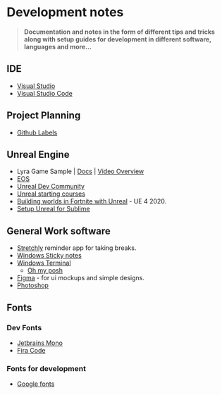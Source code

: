 # Development notes

> **Documentation and notes in the form of different tips and tricks along with setup guides for development in different software, languages and more...**

## IDE
- [Visual Studio](/ides/VisualStudio.md)
- [Visual Studio Code](/ides/VisualStudioCode.md)

## Project Planning
- [Github Labels](/project_planning/githublabels.md)

## Unreal Engine
- Lyra Game Sample | [Docs](https://docs.unrealengine.com/5.0/en-US/lyra-sample-game-in-unreal-engine/)  | [Video Overview](https://www.youtube.com/watch?v=Fj1zCsYydD8) 
- [EOS](https://dev.epicgames.com/en-US/home)
- [Unreal Dev Community](https://dev.epicgames.com/community/?application=unreal_engine)
- [Unreal starting courses](https://www.unrealengine.com/en-US/blog/learn-unreal-engine-5-fast-with-these-new-courses)
- [Building worlds in Fortnite with Unreal](https://www.youtube.com/watch?v=w3tTbVNkuwA) - UE 4 2020.
- [Setup Unreal for Sublime](https://www.youtube.com/watch?v=94FvzO1HVzY&t=678s)

## General Work software
- [Stretchly](https://github.com/hovancik/stretchly) reminder app for taking breaks.
- [Windows Sticky notes](https://apps.microsoft.com/store/detail/microsoft-sticky-notes/9NBLGGH4QGHW)
- [Windows Terminal](https://github.com/microsoft/terminal)
  * [Oh my posh](https://ohmyposh.dev/)
- [Figma](https://www.figma.com/) - for ui mockups and simple designs.
- [Photoshop](https://www.adobe.com/se/products/photoshop)

## Fonts

### Dev Fonts
- [Jetbrains Mono](https://www.jetbrains.com/lp/mono/)
- [Fira Code](https://github.com/tonsky/FiraCode)

### Fonts for development
- [Google fonts](https://fonts.google.com/)
